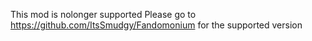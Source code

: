 This mod is nolonger supported
Please go to https://github.com/ItsSmudgy/Fandomonium for the supported version
